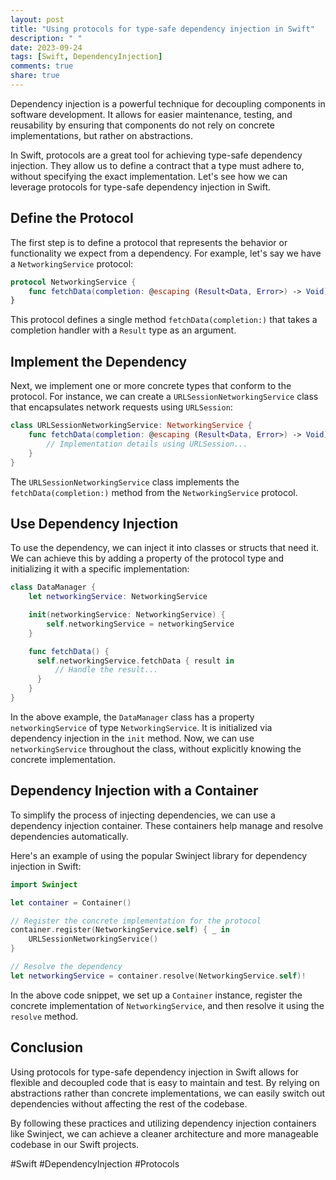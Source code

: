 ```yaml
---
layout: post
title: "Using protocols for type-safe dependency injection in Swift"
description: " "
date: 2023-09-24
tags: [Swift, DependencyInjection]
comments: true
share: true
---
```


Dependency injection is a powerful technique for decoupling components in software development. It allows for easier maintenance, testing, and reusability by ensuring that components do not rely on concrete implementations, but rather on abstractions.

In Swift, protocols are a great tool for achieving type-safe dependency injection. They allow us to define a contract that a type must adhere to, without specifying the exact implementation. Let's see how we can leverage protocols for type-safe dependency injection in Swift.

## Define the Protocol

The first step is to define a protocol that represents the behavior or functionality we expect from a dependency. For example, let's say we have a `NetworkingService` protocol:

```swift
protocol NetworkingService {
    func fetchData(completion: @escaping (Result<Data, Error>) -> Void)
}
```

This protocol defines a single method `fetchData(completion:)` that takes a completion handler with a `Result` type as an argument.

## Implement the Dependency

Next, we implement one or more concrete types that conform to the protocol. For instance, we can create a `URLSessionNetworkingService` class that encapsulates network requests using `URLSession`:

```swift
class URLSessionNetworkingService: NetworkingService {
    func fetchData(completion: @escaping (Result<Data, Error>) -> Void) {
        // Implementation details using URLSession...
    }
}
```

The `URLSessionNetworkingService` class implements the `fetchData(completion:)` method from the `NetworkingService` protocol.

## Use Dependency Injection

To use the dependency, we can inject it into classes or structs that need it. We can achieve this by adding a property of the protocol type and initializing it with a specific implementation:

```swift
class DataManager {
    let networkingService: NetworkingService

    init(networkingService: NetworkingService) {
        self.networkingService = networkingService
    }

    func fetchData() {
      self.networkingService.fetchData { result in
          // Handle the result...
      }
    }
}
```

In the above example, the `DataManager` class has a property `networkingService` of type `NetworkingService`. It is initialized via dependency injection in the `init` method. Now, we can use `networkingService` throughout the class, without explicitly knowing the concrete implementation.

## Dependency Injection with a Container

To simplify the process of injecting dependencies, we can use a dependency injection container. These containers help manage and resolve dependencies automatically.

Here's an example of using the popular Swinject library for dependency injection in Swift:

```swift
import Swinject

let container = Container()

// Register the concrete implementation for the protocol
container.register(NetworkingService.self) { _ in
    URLSessionNetworkingService()
}

// Resolve the dependency
let networkingService = container.resolve(NetworkingService.self)!
```

In the above code snippet, we set up a `Container` instance, register the concrete implementation of `NetworkingService`, and then resolve it using the `resolve` method.

## Conclusion

Using protocols for type-safe dependency injection in Swift allows for flexible and decoupled code that is easy to maintain and test. By relying on abstractions rather than concrete implementations, we can easily switch out dependencies without affecting the rest of the codebase.

By following these practices and utilizing dependency injection containers like Swinject, we can achieve a cleaner architecture and more manageable codebase in our Swift projects.

#Swift #DependencyInjection #Protocols